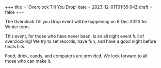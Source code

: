 +++
title = 'Overclock Till You Drop'
date = 2023-12-01T01:59:04Z
draft = false 
+++

The Overclock Till you Drop event will be happening on 8 Dec 2023 for Winter term.

This event, for those who have never been, is an all night event full of 
overclocking!
We try to set records, have fun, and have a good night before finals hits.

Food, drink, candy, and computers are provided. We look forward to all those who can
make it.
